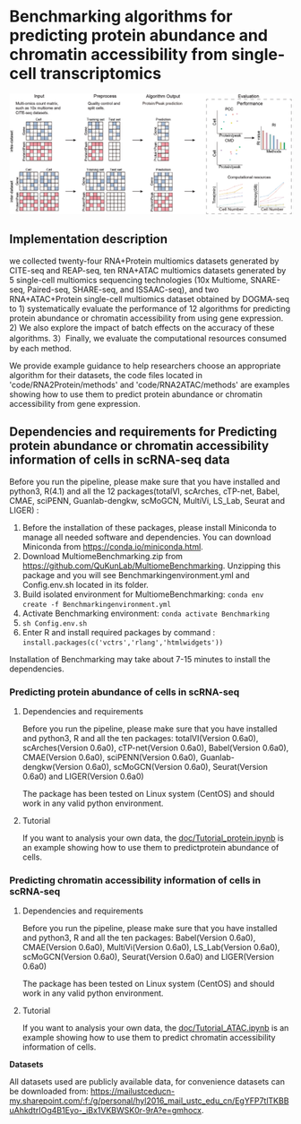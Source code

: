 # Benchmarking algorithms for predicting protein abundance and chromatin accessibility from single-cell transcriptomics
![WorkFolw](./fig/pipeline.jpg)

## Implementation description

  we collected twenty-four RNA+Protein multiomics datasets generated by CITE-seq and REAP-seq, ten RNA+ATAC multiomics datasets generated by 5 single-cell multiomics sequencing technologies (10x Multiome, SNARE-seq, Paired-seq, SHARE-seq, and ISSAAC-seq), and two RNA+ATAC+Protein single-cell multiomics dataset obtained by DOGMA-seq to 1) systematically evaluate the performance of 12 algorithms for predicting protein abundance or chromatin accessibility from using gene expression. 2) We also explore the impact of batch effects on the accuracy of these algorithms. 3）Finally, we evaluate the computational resources consumed by each method.

  We provide example guidance to help researchers choose an appropriate algorithm for their datasets,
  the code files located in 'code/RNA2Protein/methods' and 'code/RNA2ATAC/methods' are examples showing how to use them to predict protein abundance or chromatin accessibility from gene expression.


## Dependencies and requirements for Predicting protein abundance or chromatin accessibility information of cells in scRNA-seq data

 Before you run the pipeline, please make sure that you have installed and python3, R(4.1) and all the 12 packages(totalVI, scArches, cTP-net, Babel, CMAE, sciPENN, Guanlab-dengkw, scMoGCN, MultiVi, LS_Lab, Seurat and LIGER) :
1. Before the installation of these packages, please install Miniconda to manage all needed software and dependencies. You can download Miniconda from https://conda.io/miniconda.html.
2. Download MultiomeBenchmarking.zip from https://github.com/QuKunLab/MultiomeBenchmarking. Unzipping this package and you will see Benchmarkingenvironment.yml and Config.env.sh located in its folder.
3. Build isolated environment for MultiomeBenchmarking: 
`conda env create -f Benchmarkingenvironment.yml`
4. Activate Benchmarking environment:
`conda activate Benchmarking`
5. `sh Config.env.sh`
6. Enter R and install required packages by command : `install.packages(c('vctrs','rlang','htmlwidgets'))`

Installation of Benchmarking may take about 7-15 minutes to install the dependencies.

### Predicting protein abundance of cells in scRNA-seq

1. Dependencies and requirements

    Before you run the pipeline, please make sure that you have installed and python3, R and all the ten packages: totalVI(Version 0.6a0), scArches(Version 0.6a0), cTP-net(Version 0.6a0), Babel(Version 0.6a0), CMAE(Version 0.6a0), sciPENN(Version 0.6a0), Guanlab-dengkw(Version 0.6a0), scMoGCN(Version 0.6a0), Seurat(Version 0.6a0) and LIGER(Version 0.6a0)
 
   The package has been tested on Linux system (CentOS) and should work in any valid python environment. 

2. Tutorial

   If you want to analysis your own data, the [doc/Tutorial_protein.ipynb](https://github.com/QuKunLab/MultiomeBenchmarking/blob/main/doc/Tutorial_protein.ipynb) is an example showing how to use them to predictprotein abundance of cells.
  
### Predicting chromatin accessibility information of cells in scRNA-seq

1.  Dependencies and requirements

    Before you run the pipeline, please make sure that you have installed and python3, R and all the ten packages: Babel(Version 0.6a0), CMAE(Version 0.6a0), MultiVi(Version 0.6a0), LS_Lab(Version 0.6a0), scMoGCN(Version 0.6a0), Seurat(Version 0.6a0) and LIGER(Version 0.6a0)
 
    The package has been tested on Linux system (CentOS) and should work in any valid python environment. 

2. Tutorial

   If you want to analysis your own data, the [doc/Tutorial_ATAC.ipynb](https://github.com/QuKunLab/MultiomeBenchmarking/blob/main/doc/Tutorial_ATAC.ipynb) is an example showing how to use them to predict chromatin accessibility information of cells.


__Datasets__

  All datasets used are publicly available data, for convenience datasets can be downloaded from: https://mailustceducn-my.sharepoint.com/:f:/g/personal/hyl2016_mail_ustc_edu_cn/EgYFP7tlTKBBuAhkdtrIOg4B1Eyo-_iBx1VKBWSK0r-9rA?e=gmhocx.

<!--For citation and further information please refer to: __Li, B., Zhang, W., Guo, C. et al. Benchmarking spatial and single-cell transcriptomics integration methods for transcript distribution prediction and cell type deconvolution. Nat Methods (2022). https://doi.org/10.1038/s41592-022-01480-9__.-->


